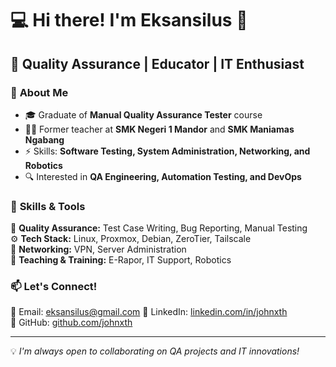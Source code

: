 # 💻 Hi there! I'm Eksansilus 👋  
## 🎯 Quality Assurance | Educator | IT Enthusiast  

### 🔎 **About Me**  
- 🎓 Graduate of **Manual Quality Assurance Tester** course  
- 🧑‍🏫 Former teacher at **SMK Negeri 1 Mandor** and **SMK Maniamas Ngabang**  
- ⚡ Skills: **Software Testing, System Administration, Networking, and Robotics**  
- 🔍 Interested in **QA Engineering, Automation Testing, and DevOps**  

### 🚀 **Skills & Tools**  
💾 **Quality Assurance:** Test Case Writing, Bug Reporting, Manual Testing  
⚙️ **Tech Stack:** Linux, Proxmox, Debian, ZeroTier, Tailscale  
📡 **Networking:** VPN, Server Administration  
📌 **Teaching & Training:** E-Rapor, IT Support, Robotics  

### 📫 **Let's Connect!**  
📧 Email: eksansilus@gmail.com
💼 LinkedIn: [linkedin.com/in/johnxth](#)  
🔗 GitHub: [github.com/johnxth](#)  

---

💡 _I'm always open to collaborating on QA projects and IT innovations!_
